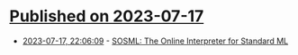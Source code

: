 # [Published on 2023-07-17](index.md)

* [2023-07-17, 22:06:09](https://lobste.rs/s/oulojm/sosml_online_interpreter_for_standard_ml) - [SOSML: The Online Interpreter for Standard ML](https://sosml.org/)

